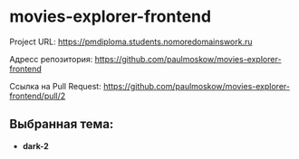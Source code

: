 # movies-explorer-frontend

Project URL: https://pmdiploma.students.nomoredomainswork.ru

Адресc репозитория: https://github.com/paulmoskow/movies-explorer-frontend

Ссылка на Pull Request:
https://github.com/paulmoskow/movies-explorer-frontend/pull/2

## Выбранная тема:
* **dark-2**
